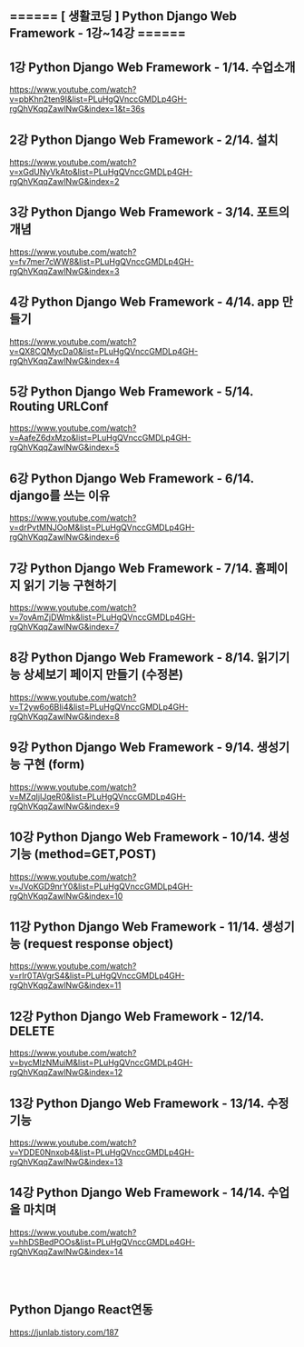 ## ====== [ 생활코딩 ] Python Django Web Framework - 1강~14강 ======

## 1강 Python Django Web Framework - 1/14. 수업소개

https://www.youtube.com/watch?v=pbKhn2ten9I&list=PLuHgQVnccGMDLp4GH-rgQhVKqqZawlNwG&index=1&t=36s

## 2강 Python Django Web Framework - 2/14. 설치

https://www.youtube.com/watch?v=xGdUNyVkAto&list=PLuHgQVnccGMDLp4GH-rgQhVKqqZawlNwG&index=2

## 3강 Python Django Web Framework - 3/14. 포트의 개념

https://www.youtube.com/watch?v=fv7mer7cWW8&list=PLuHgQVnccGMDLp4GH-rgQhVKqqZawlNwG&index=3

## 4강 Python Django Web Framework - 4/14. app 만들기

https://www.youtube.com/watch?v=QX8CQMycDa0&list=PLuHgQVnccGMDLp4GH-rgQhVKqqZawlNwG&index=4

## 5강 Python Django Web Framework - 5/14. Routing URLConf

https://www.youtube.com/watch?v=AafeZ6dxMzo&list=PLuHgQVnccGMDLp4GH-rgQhVKqqZawlNwG&index=5

## 6강 Python Django Web Framework - 6/14. django를 쓰는 이유

https://www.youtube.com/watch?v=drPvtMNJOoM&list=PLuHgQVnccGMDLp4GH-rgQhVKqqZawlNwG&index=6

## 7강 Python Django Web Framework - 7/14. 홈페이지 읽기 기능 구현하기

https://www.youtube.com/watch?v=7ovAmZjDWmk&list=PLuHgQVnccGMDLp4GH-rgQhVKqqZawlNwG&index=7

## 8강 Python Django Web Framework - 8/14. 읽기기능 상세보기 페이지 만들기 (수정본)

https://www.youtube.com/watch?v=T2yw6o6BIi4&list=PLuHgQVnccGMDLp4GH-rgQhVKqqZawlNwG&index=8

## 9강 Python Django Web Framework - 9/14. 생성기능 구현 (form)

https://www.youtube.com/watch?v=MZqIjlJqeR0&list=PLuHgQVnccGMDLp4GH-rgQhVKqqZawlNwG&index=9

## 10강 Python Django Web Framework - 10/14. 생성기능 (method=GET,POST)

https://www.youtube.com/watch?v=JVoKGD9nrY0&list=PLuHgQVnccGMDLp4GH-rgQhVKqqZawlNwG&index=10

## 11강 Python Django Web Framework - 11/14. 생성기능 (request response object)

https://www.youtube.com/watch?v=rIr0TAVgrS4&list=PLuHgQVnccGMDLp4GH-rgQhVKqqZawlNwG&index=11

## 12강 Python Django Web Framework - 12/14. DELETE

https://www.youtube.com/watch?v=bycMlzNMuiM&list=PLuHgQVnccGMDLp4GH-rgQhVKqqZawlNwG&index=12

## 13강 Python Django Web Framework - 13/14. 수정기능

https://www.youtube.com/watch?v=YDDE0Nnxob4&list=PLuHgQVnccGMDLp4GH-rgQhVKqqZawlNwG&index=13

## 14강 Python Django Web Framework - 14/14. 수업을 마치며

https://www.youtube.com/watch?v=hhDSBedPOOs&list=PLuHgQVnccGMDLp4GH-rgQhVKqqZawlNwG&index=14

<br>
<br>

## Python Django React연동

https://junlab.tistory.com/187
